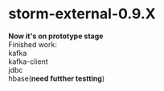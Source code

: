 # storm-external-0.9.X
**Now it's on prototype stage**  
Finished work:  
kafka  
kafka-client  
jdbc  
hbase(**need futther testting**)  
